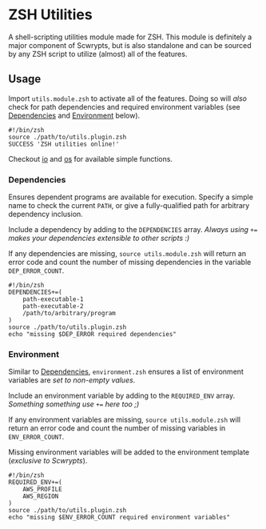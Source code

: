 # ZSH Utilities

A shell-scripting utilities module made for ZSH.
This module is definitely a major component of Scwrypts, but is also standalone and can be sourced by any ZSH script to utilize (almost) all of the features.

## Usage
Import `utils.module.zsh` to activate all of the features.
Doing so will *also* check for path dependencies and required environment variables (see [Dependencies](#dependencies) and [Environment](#environment) below).


```shell
#!/bin/zsh
source ./path/to/utils.plugin.zsh
SUCCESS 'ZSH utilities online!'
```

Checkout [io](./io.zsh) and [os](./os.zsh) for available simple functions.

### Dependencies
Ensures dependent programs are available for execution.
Specify a simple name to check the current `PATH`, or give a fully-qualified path for arbitrary dependency inclusion.

Include a dependency by adding to the `DEPENDENCIES` array.
*Always using `+=` makes your dependencies extensible to other scripts :)*

If any dependencies are missing, `source utils.module.zsh` will return an error code and count the number of missing dependencies in the variable `DEP_ERROR_COUNT`.

```shell
#!/bin/zsh
DEPENDENCIES+=(
	path-executable-1
	path-executable-2
	/path/to/arbitrary/program
)
source ./path/to/utils.plugin.zsh
echo "missing $DEP_ERROR required dependencies"
```

### Environment
Similar to [Dependencies](#dependencies), `environment.zsh` ensures a list of environment variables are *set to non-empty values*.

Include an environment variable by adding to the `REQUIRED_ENV` array.
*Something something use `+=` here too ;)*

If any environment variables are missing, `source utils.module.zsh` will return an error code and count the number of missing variables in `ENV_ERROR_COUNT`.

Missing environment variables will be added to the environment template (*exclusive to Scwrypts*).

```shell
#!/bin/zsh
REQUIRED_ENV+=(
	AWS_PROFILE
	AWS_REGION
)
source ./path/to/utils.plugin.zsh
echo "missing $ENV_ERROR_COUNT required environment variables"
```
